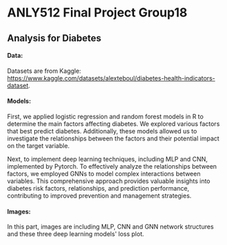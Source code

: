 # ANLY512 Final Project Group18

## Analysis for Diabetes 

#### Data:

Datasets are from Kaggle: https://www.kaggle.com/datasets/alexteboul/diabetes-health-indicators-dataset.

#### Models:

First, we applied logistic regression and random forest models in R to determine the main factors affecting diabetes. We  explored various factors that best predict diabetes. Additionally, these models allowed us to investigate the relationships between the factors and their potential impact on the target variable.

Next, to implement deep learning techniques, including MLP and CNN, implemented by Pytorch. To effectively analyze the relationships between factors, we employed GNNs to model complex interactions between variables. This comprehensive approach provides valuable insights into diabetes risk factors, relationships, and prediction performance, contributing to improved prevention and management strategies.

#### Images:

In this part, images are including MLP, CNN and GNN network structures and these three deep learning models' loss plot.
